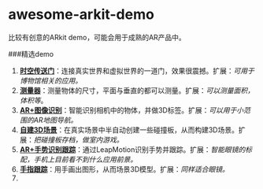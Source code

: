 # awesome-arkit-demo

比较有创意的ARkit demo，可能会用于成熟的AR产品中。

###精选demo

1. **[时空传送门](https://github.com/bjarnel/arkit-portal)**：连接真实世界和虚拟世界的一道门，效果很震撼。扩展：*可用于博物馆相关的应用。*
2. **[测量器](https://github.com/duzexu/ARuler)**：测量物体的尺寸，平面与垂直的都可以测量。扩展：*可以测量面积，体积等*。
3. **[AR+图像识别](https://github.com/hanleyweng/CoreML-in-ARKit)**：智能识别相机中的物体，并做3D标签。扩展：*可以用于小范围的AR地图导航。*
4. **[自建3D场景](https://github.com/bjarnel/arkit-occlusion)**：在真实场景中半自动创建一些碰撞板，从而构建3D场景。扩展：*把碰撞板存档，做室内游戏。*
5. **[AR+手势识别跟踪](https://github.com/arthurschiller/ARKit-LeapMotion)**：通过LeapMotion识别手势并跟踪。扩展：*智能眼镜的标配，手机上目前看不到什么应用前景。*
6. **[手指跟踪](https://github.com/oabdelkarim/ARPaint)**：用手画出图形，从而场景3D模型。扩展：*同样适合眼镜。*
7. ​

